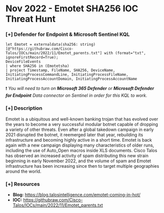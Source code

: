 # Nov 2022 - Emotet SHA256 IOC Threat Hunt 

### [+] Defender for Endpoint & Microsoft Sentinel KQL
```
let Emotet = externaldata(sha256: string)[@"https://githubraw.com/Cisco-Talos/IOCs/main/2022/11/Emotet_parents.txt"] with (format="txt", ignoreFirstRecord=True);
DeviceFileEvents
| where SHA256 in (Emotetsha)
| project Timestamp, FileName, SHA256, DeviceName, InitiatingProcessCommandLine, InitiatingProcessFileName, InitiatingProcessAccountDomain, InitiatingProcessAccountName
```
:exclamation: *You will need to turn on **Microsoft 365 Defender** or **Microsoft Defender for Endpoint** Data connector on Sentinel in order for this KQL to work.*

### [+] Description 
Emotet is a ubiquitous and well-known banking trojan that has evolved over the years to become a very successful modular botnet capable of dropping a variety of other threats. Even after a global takedown campaign in early 2021 disrupted the botnet, it reemerged later that year, rebuilding its infrastructure and becoming highly active in a short time.
Emotet is back again with a new campaign displaying many characteristics of older runs, including the use of Auto_Open macros inside XLS documents. Cisco Talos has observed an increased activity of spam distributing this new strain beginning in early November 2022,  and the volume of spam and Emotet infrastructure has been increasing since then to target multiple geographies around the world.

### [+] Resources 
- **Blog:** https://blog.talosintelligence.com/emotet-coming-in-hot/
- **IOC:** https://githubraw.com/Cisco-Talos/IOCs/main/2022/11/Emotet_parents.txt

